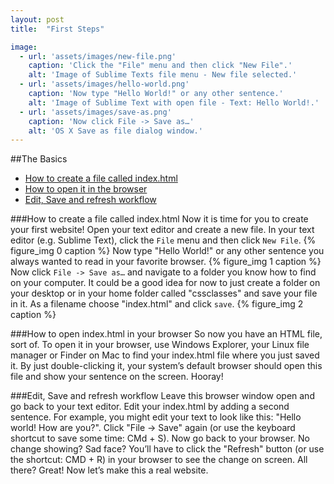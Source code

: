 ```yaml
---
layout: post
title:  "First Steps"

image:
  - url: 'assets/images/new-file.png'
    caption: 'Click the "File" menu and then click "New File".'
    alt: 'Image of Sublime Texts file menu - New file selected.'
  - url: 'assets/images/hello-world.png'
    caption: 'Now type "Hello World!" or any other sentence.'
    alt: 'Image of Sublime Text with open file - Text: Hello World!.'
  - url: 'assets/images/save-as.png'
    caption: 'Now click File -> Save as…'
    alt: 'OS X Save as file dialog window.'
---
```


##The Basics
* [How to create a file called index.html](http://cssclasses.cssconf.eu/learning-materials/#index)
* [How to open it in the browser](http://cssclasses.cssconf.eu/learning-materials/#open_index)
* [Edit, Save and refresh workflow](http://cssclasses.cssconf.eu/learning-materials/#edit_save_refresh)

###How to create a file called index.html
Now it is time for you to create your first website! Open your text editor and create a new file. In your text editor (e.g. Sublime Text), click the `File` menu and then click `New File`.
{% figure_img 0 caption %}
Now type "Hello World!" or any other sentence you always wanted to read in your favorite browser.
{% figure_img 1 caption %}
Now click `File -> Save as…` and navigate to a folder you know how to find on your computer. It could be a good idea for now to just create a folder on your desktop or in your home folder called "cssclasses" and save your file in it. As a filename choose "index.html" and click `save`.
{% figure_img 2 caption %}

###How to open index.html in your browser
So now you have an HTML file, sort of. To open it in your browser, use Windows Explorer, your Linux file manager or Finder on Mac to find your index.html file where you just saved it. By just double-clicking it, your system’s default browser should open this file and show your sentence on the screen. Hooray!

###Edit, Save and refresh workflow
Leave this browser window open and go back to your text editor. Edit your index.html by adding a second sentence. For example, you might edit your text to look like this: "Hello world! How are you?". Click "File -> Save" again (or use the keyboard shortcut to save some time: CMd + S). Now go back to your browser. No change showing? Sad face? You’ll have to click the "Refresh" button (or use the shortcut: CMD + R) in your browser to see the change on screen. All there? Great! Now let’s make this a real website.